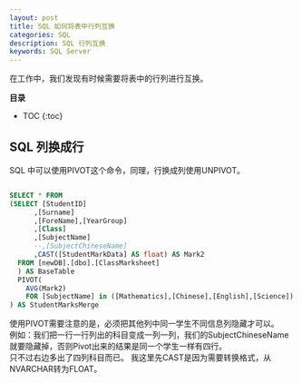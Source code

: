 ```yaml
---
layout: post
title: SQL 如何将表中行列互换
categories: SQL
description: SQL 行列互换
keywords: SQL Server
---
```


在工作中，我们发现有时候需要将表中的行列进行互换。


**目录**

* TOC
{:toc}

## SQL 列换成行
SQL 中可以使用PIVOT这个命令，同理，行换成列使用UNPIVOT。

```sql

SELECT * FROM 
(SELECT [StudentID]
      ,[Surname]
      ,[ForeName],[YearGroup]
	  ,[Class]
      ,[SubjectName]
	  --,[SubjectChineseName]
      ,CAST([StudentMarkData] AS float) AS Mark2
  FROM [newDB].[dbo].[ClassMarksheet]
  ) AS BaseTable
  PIVOT( 
	AVG(Mark2)
	FOR [SubjectName] in ([Mathematics],[Chinese],[English],[Science])
) AS StudentMarksMerge
```
使用PIVOT需要注意的是，必须把其他列中同一学生不同信息列隐藏才可以。  
例如：我们把一行一行列出的科目变成一列一列，我们的SubjectChineseName就要隐藏掉，否则Pivot出来的结果是同一个学生一样有四行。  
只不过右边多出了四列科目而已。
我这里先CAST是因为需要转换格式，从NVARCHAR转为FLOAT。



